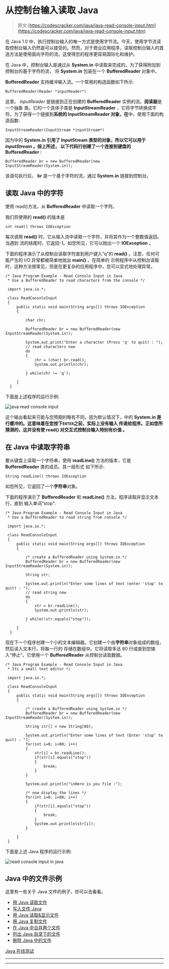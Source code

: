 # 从控制台输入读取 Java

> 原文:[https://codescracker.com/java/java-read-console-input.htm](https://codescracker.com/java/java-read-console-input.htm)

在 Java 1.0 中，执行控制台输入的唯一方式是使用字节流。今天，使用字节流读取控制台输入仍然是可以接受的。然而，对于商业应用程序，读取控制台输入的首选方法是使用面向字符的流。这使得您的程序更容易国际化和维护。

在 Java 中，控制台输入是通过从 **System.in** 中读取来完成的。为了获得附加到控制台的基于字符的流， 将 **System.in** 包装在一个 **BufferedReader** 对象中。

**BufferedReader** 支持缓冲输入流。一个常用的构造函数如下所示:

```
BufferedReader(Reader *inputReader*)
```

这里， *inputReader* 是链接到正在创建的 **BufferedReader** 实例的流。**阅读器**是一个抽象 类。它的一个具体子类是 **InputStreamReader** ，它将字节转换成字符。为了获得一个链接到**系统的 **InputStreamReader** 对象，在**中，使用下面的构造函数:

```
InputStreamReader(InputStream *inputStream*)
```

因为中的 **System.in 引用了 **InputStream** 类型的对象，所以它可以用于 *inputStream* 。综上所述， 以下代码行创建了一个连接到键盘的 **BufferedReader** :**

```
BufferedReader br = new BufferedReader(new InputStreamReader(System.in));
```

该语句执行后， **br** 是一个基于字符的流，通过 **System.in** 链接到控制台。

## 读取 Java 中的字符

使用 read()方法，从 **BufferedReader** 中读取一个字符。

我们将使用的 **read()** 的版本是

```
int read() throws IOException
```

每次调用 **read()** 时，它从输入流中读取一个字符，并将其作为一个整数值返回。当遇到 流的结尾时，它返回-1。如您所见，它可以抛出一个 **IOException** 。

下面的程序演示了从控制台读取字符直到用户键入“q”的 **read()** 。注意，任何可能产生的 I/O 异常都被简单地抛出 **main()** 。在简单的 示例程序中从控制台读取时，这种方法很常见，但是在更复杂的应用程序中，您可以显式地处理异常。

```
/* Java Program Example - Read Console Input in Java
 * Use a BufferedReader to read characters from the console */

 import java.io.*;

 class ReadConsoleInput
 {
     public static void main(String args[]) throws IOException
     {

         char chr;

         BufferedReader br = new BufferedReader(new InputStreamReader(System.in));

         System.out.print("Enter a character (Press 'q' to quit) : ");
         // read characters now
         do
         {
             chr = (char) br.read();
             System.out.println(chr);

         } while(chr != 'q');

     }
  }
```

下面是上述程序的运行示例:

![java read console input](../Images/23287a5c5dccb83b65b738011031753a.png)

这个输出看起来可能与您预期的略有不同，因为默认情况下，中的 **System.in 是行缓冲的。这意味着在您按下`ENTER`之前，实际上没有输入 传递给程序。正如您所猜测的，这并没有使 **read()** 对交互式控制台输入特别有价值 。**

## 在 Java 中读取字符串

要从键盘上读取一个字符串，使用 **readLine()** 方法的版本，它是 **BufferedReader** 类的成员。其一般形式 如下所示:

```
String readLine() throws IOException
```

如您所见，它返回了一个**字符串**对象。

下面的程序演示了 **BufferedReader** 和 **readLine()** 方法，程序读取并显示文本行，直到 输入单词“stop”:

```
/* Java Program Example - Read Console Input in Java
 * Use a BufferedReader to read string from console */

 import java.io.*;

 class ReadConsoleInput
 {
     public static void main(String args[]) throws IOException
     {

         /* create a BufferedReader using System.in */
         BufferedReader br = new BufferedReader(new InputStreamReader(System.in));

         String str;

         System.out.println("Enter some lines of text (enter 'stop' to quit) : ");
         // read string now
         do
         {
             str = br.readLine();
             System.out.println(str);

         } while(!str.equals("stop"));

     }
  }
```

现在下一个程序创建一个小的文本编辑器。它创建一个由**字符串**对象组成的数组，然后读入文本行，将每一行的 存储在数组中。它将读取多达 80 行或直到您输入“停止”。它使用一个 **BufferedReader** 从控制台读取数据。

```
/* Java Program Example - Read Console Input in Java
 * Its a small text editor */

 import java.io.*;

 class ReadConsoleInput
 {
     public static void main(String args[]) throws IOException
     {

         /* create a BufferedReader using System.in */
         BufferedReader br = new BufferedReader(new InputStreamReader(System.in));

         String str[] = new String[80];

         System.out.println("Enter some lines of text (Enter 'stop' to quit) : ");
         for(int i=0; i<80; i++)
         {
             str[i] = br.readLine();
             if(str[i].equals("stop"))
             {
                 break;
             }
         }

         System.out.println("\nHere is you file :");

         /* now display the lines */
         for(int i=0; i<80; i++)
         {
             if(str[i].equals("stop"))
             {
                 break;
             }
             System.out.println(str[i]);
         }

     }
 }
```

下面是上述 Java 程序的运行示例:

![read console input in java](../Images/3a8247b31de56c03d33cfdf8ebbd5092.png)

## Java 中的文件示例

这里有一些关于 Java 文件的例子，你可以去看看。

*   [用 Java 读取文件](/java/program/java-program-read-file.htm)
*   [写入文件 Java](/java/program/java-program-write-to-file.htm)
*   [用 Java 读取&显示文件](/java/program/java-program-read-and-display-file.htm)
*   [用 Java 复制文件](/java/program/java-program-copy-file.htm)
*   [在 Java 中合并两个文件](/java/program/java-program-merge-two-files.htm)
*   [列出 Java 目录下的文件](/java/program/java-program-list-files-in-directory.htm)
*   [删除 Java 中的文件](/java/program/java-program-delete-file.htm)

[Java 在线测试](/exam/showtest.php?subid=1)

* * *

* * *